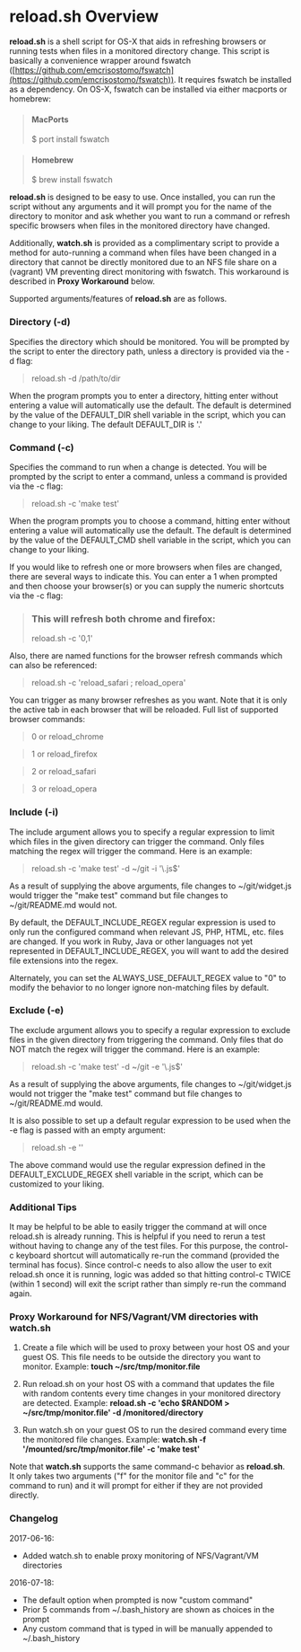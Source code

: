 # reload.sh Overview

**reload.sh** is a shell script for OS-X that aids in refreshing browsers or running tests when files
in a monitored directory change. This script is basically a convenience wrapper
around fswatch ([https://github.com/emcrisostomo/fswatch](https://github.com/emcrisostomo/fswatch)). It requires fswatch
be installed as a dependency. On OS-X, fswatch can be installed via either macports or homebrew:


> #### MacPorts
> $ port install fswatch

> #### Homebrew
> $ brew install fswatch


**reload.sh** is designed to be easy to use. Once installed, you can run the script
without any arguments and it will prompt you for the name of the directory to
monitor and ask whether you want to run a command or refresh specific browsers
when files in the monitored directory have changed.

Additionally, **watch.sh** is provided as a complimentary script to provide a method
for auto-running a command when files have been changed in a directory that
cannot be directly monitored due to an NFS file share on a (vagrant) VM
preventing direct monitoring with fswatch. This workaround is described in **Proxy Workaround** below.

Supported arguments/features of **reload.sh** are as follows.

### Directory (-d)
Specifies the directory which should be monitored. You will be prompted by the
script to enter the directory path, unless a directory is provided via the -d
flag:

> reload.sh -d /path/to/dir

When the program prompts you to enter a directory, hitting enter without entering
a value will automatically use the default. The default is determined by the value
of the DEFAULT_DIR shell variable in the script, which you can change to your
liking. The default DEFAULT_DIR is '.'


### Command (-c)
Specifies the command to run when a change is detected. You will be prompted by the
script to enter a command, unless a command is provided via the -c flag:

> reload.sh -c 'make test'

When the program prompts you to choose a command, hitting enter without entering
a value will automatically use the default. The default is determined by the value
of the DEFAULT_CMD shell variable in the script, which you can change to your
liking.

If you would like to refresh one or more browsers when files are changed, there
are several ways to indicate this. You can enter a 1 when prompted and then choose
your browser(s) or you can supply the numeric shortcuts via the -c flag:

> ### This will refresh both chrome and firefox:
> reload.sh -c '0,1'

Also, there are named functions for the browser refresh commands which can also
be referenced:

> reload.sh -c 'reload\_safari ; reload\_opera'

You can trigger as many browser refreshes as you want. Note that it is only the
active tab in each browser that will be reloaded. Full list of supported browser commands:

> 0 or reload\_chrome

> 1 or reload\_firefox

> 2 or reload\_safari

> 3 or reload\_opera


### Include (-i)

The include argument allows you to specify a regular expression to limit which
files in the given directory can trigger the command. Only files matching the
regex will trigger the command. Here is an example:

> reload.sh -c 'make test' -d ~/git -i '\\.js$'

As a result of supplying the above arguments, file changes to ~/git/widget.js
would trigger the "make test" command but file changes to ~/git/README.md would
not.

By default, the DEFAULT\_INCLUDE\_REGEX regular expression is used to
only run the configured command when relevant JS, PHP, HTML, etc. files are changed.
If you work in Ruby, Java or other languages not yet represented in DEFAULT\_INCLUDE\_REGEX,
you will want to add the desired file extensions into the regex.

Alternately, you can set the ALWAYS\_USE\_DEFAULT\_REGEX value to "0" to
modify the behavior to no longer ignore non-matching files by default.

### Exclude (-e)

The exclude argument allows you to specify a regular expression to exclude
files in the given directory from triggering the command. Only files that do
NOT match the regex will trigger the command. Here is an example:

> reload.sh -c 'make test' -d ~/git -e '\\.js$'

As a result of supplying the above arguments, file changes to ~/git/widget.js
would not trigger the "make test" command but file changes to ~/git/README.md would.

It is also possible to set up a default regular expression to be used
when the -e flag is passed with an empty argument:

> reload.sh -e ''

The above command would use the regular expression defined in the
DEFAULT\_EXCLUDE\_REGEX shell variable in the script, which can be customized
to your liking.

### Additional Tips

It may be helpful to be able to easily trigger the command at will once reload.sh is
already running. This is helpful if you need to rerun a test without having to
change any of the test files. For this purpose, the control-c keyboard shortcut
will automatically re-run the command (provided the terminal has focus). Since
control-c needs to also allow the user to exit reload.sh once it is running, logic
was added so that hitting control-c TWICE (within 1 second) will exit the script
rather than simply re-run the command again.

### Proxy Workaround for NFS/Vagrant/VM directories with watch.sh

1. Create a file which will be used to proxy between your host OS and your guest OS.
This file needs to be outside the directory you want to monitor. Example: **touch ~/src/tmp/monitor.file**

2. Run reload.sh on your host OS with a command that updates the file with random
contents every time changes in your monitored directory are detected.
Example: **reload.sh -c 'echo $RANDOM > ~/src/tmp/monitor.file' -d /monitored/directory**

3. Run watch.sh on your guest OS to run the desired command every time the monitored
file changes.
Example: **watch.sh -f '/mounted/src/tmp/monitor.file' -c 'make test'**

Note that **watch.sh** supports the same command-c behavior as **reload.sh**. It only takes
two arguments ("f" for the monitor file and "c" for the command to run) and it will
prompt for either if they are not provided directly.

### Changelog

2017-06-16:

* Added watch.sh to enable proxy monitoring of NFS/Vagrant/VM directories

2016-07-18: 

* The default option when prompted is now "custom command"
* Prior 5 commands from ~/.bash_history are shown as choices in the prompt
* Any custom command that is typed in will be manually appended to ~/.bash_history
